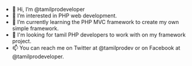 - 👋 Hi, I’m @tamilprodeveloper
- 👀 I’m interested in PHP web development.
- 🌱 I’m currently learning the PHP MVC framework to create my own simple framework.
- 💞️ I'm looking for tamil PHP developers to work with on my framework project. 
- 📫 You can reach me on Twitter at @tamilprodev or on Facebook at @tamilprodeveloper.

<!---
tamilprodeveloper/tamilprodeveloper is a ✨ special ✨ repository because its `README.md` (this file) appears on your GitHub profile.
You can click the Preview link to take a look at your changes.
--->
